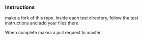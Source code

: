 ### Instructions

make a fork of this repo, inside each test directory, follow the test instructions and add your files there.

When complete makea a pull request to master.
